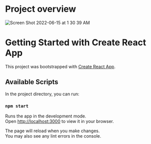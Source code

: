 # Project overview

![Screen Shot 2022-06-15 at 1 30 39 AM](https://user-images.githubusercontent.com/88326256/173701336-bcd0ec55-92f3-4391-92e3-d438fcc9d0ef.png)

# Getting Started with Create React App

This project was bootstrapped with [Create React App](https://github.com/facebook/create-react-app).

## Available Scripts

In the project directory, you can run:

### `npm start`

Runs the app in the development mode.\
Open [http://localhost:3000](http://localhost:3000) to view it in your browser.

The page will reload when you make changes.\
You may also see any lint errors in the console.
